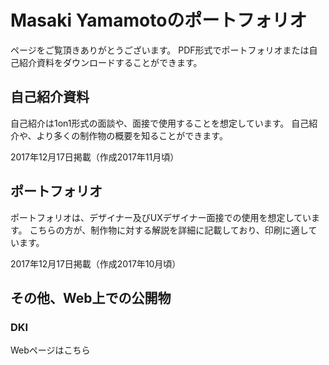 # Masaki Yamamotoのポートフォリオ

ページをご覧頂きありがとうございます。
PDF形式でポートフォリオまたは自己紹介資料をダウンロードすることができます。


## 自己紹介資料

自己紹介は1on1形式の面談や、面接で使用することを想定しています。
自己紹介や、より多くの制作物の概要を知ることができます。

2017年12月17日掲載（作成2017年11月頃）

## ポートフォリオ

ポートフォリオは、デザイナー及びUXデザイナー面接での使用を想定しています。
こちらの方が、制作物に対する解説を詳細に記載しており、印刷に適しています。

2017年12月17日掲載（作成2017年10月頃）

## その他、Web上での公開物

### DKI

Webページはこちら
